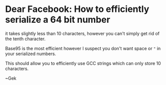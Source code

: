 # Dear Facebook: How to efficiently serialize a 64 bit number

it takes slightly less than 10 characters, however you can't simply get rid of the tenth character.

Base95 is the most efficient however I suspect you don't want space or `"` in your serialized numbers.

This should allow you to efficiently use GCC strings which can only store 10 characters.

~Gek
